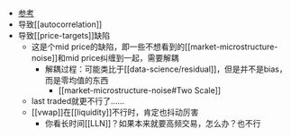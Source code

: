 - [参考](https://www.investopedia.com/ask/answers/013015/whats-difference-between-bidask-spread-and-bidask-bounce.asp)
- 导致[[autocorrelation]]
- 导致[[price-targets]]缺陷
  - 这是个mid price的缺陷，即一些不想看到的[[market-microstructure-noise]]和mid price纠缠到一起，需要解耦
    - 解耦过程：可能类比于[[data-science/residual]]，但是并不是bias，而是零均值的东西
      - [[market-microstructure-noise#Two Scale]]
  - last traded就更不行了……
  - [[vwap]]在[[liquidity]]不行时，肯定也抖动厉害
    - 你看长时间[[LLN]]？如果本来就要高频交易，怎么办？也不行